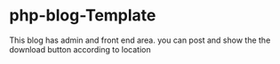 # php-blog-Template
This blog has admin and front end area. you can post and show the the download button according to location

